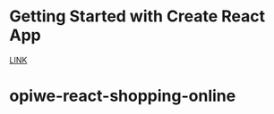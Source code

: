 # Getting Started with Create React App

[LINK](https://The-DigitalAcademy.github.io/opiwe-react-shopping-online)
# opiwe-react-shopping-online
